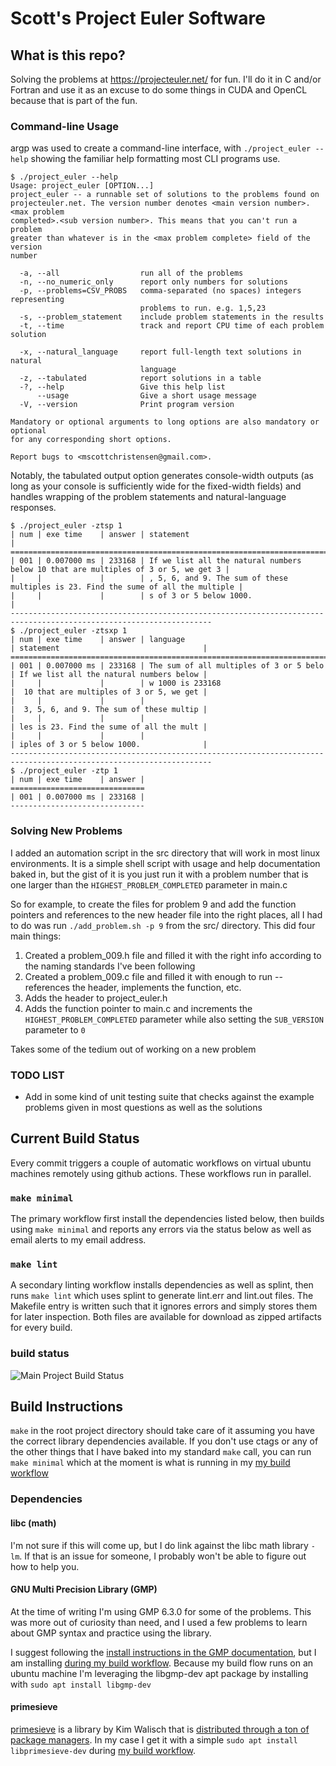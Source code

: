 # Scott's Project Euler Software

## What is this repo?
Solving the problems at https://projecteuler.net/ for fun. I'll do it in C and/or Fortran and use it as an excuse to do some things in CUDA and OpenCL because that is part of the fun.

### Command-line Usage
argp was used to create a command-line interface, with `./project_euler --help` showing the familiar help formatting most CLI programs use.

```console
$ ./project_euler --help
Usage: project_euler [OPTION...]
project_euler -- a runnable set of solutions to the problems found on
projecteuler.net. The version number denotes <main version number>.<max problem
completed>.<sub version number>. This means that you can't run a problem
greater than whatever is in the <max problem complete> field of the version
number

  -a, --all                  run all of the problems
  -n, --no_numeric_only      report only numbers for solutions
  -p, --problems=CSV_PROBS   comma-separated (no spaces) integers representing
                             problems to run. e.g. 1,5,23
  -s, --problem_statement    include problem statements in the results
  -t, --time                 track and report CPU time of each problem solution
                            
  -x, --natural_language     report full-length text solutions in natural
                             language
  -z, --tabulated            report solutions in a table
  -?, --help                 Give this help list
      --usage                Give a short usage message
  -V, --version              Print program version

Mandatory or optional arguments to long options are also mandatory or optional
for any corresponding short options.

Report bugs to <mscottchristensen@gmail.com>.
```

Notably, the tabulated output option generates console-width outputs (as long as your console is sufficiently wide for the fixed-width fields) and handles wrapping of the problem statements and natural-language responses.

```console
$ ./project_euler -ztsp 1
| num | exe time    | answer | statement                                                                          |
===================================================================================================================
| 001 | 0.007000 ms | 233168 | If we list all the natural numbers below 10 that are multiples of 3 or 5, we get 3 |
|     |             |        | , 5, 6, and 9. The sum of these multiples is 23. Find the sume of all the multiple |
|     |             |        | s of 3 or 5 below 1000.                                                            |
-------------------------------------------------------------------------------------------------------------------
$ ./project_euler -ztsxp 1
| num | exe time    | answer | language                                | statement                                |
===================================================================================================================
| 001 | 0.007000 ms | 233168 | The sum of all multiples of 3 or 5 belo | If we list all the natural numbers below |
|     |             |        | w 1000 is 233168                        |  10 that are multiples of 3 or 5, we get |
|     |             |        |                                         |  3, 5, 6, and 9. The sum of these multip |
|     |             |        |                                         | les is 23. Find the sume of all the mult |
|     |             |        |                                         | iples of 3 or 5 below 1000.              |
-------------------------------------------------------------------------------------------------------------------
$ ./project_euler -ztp 1
| num | exe time    | answer |
==============================
| 001 | 0.007000 ms | 233168 |
------------------------------
```

### Solving New Problems
I added an automation script in the src directory that will work in most linux environments. It is a simple shell script with usage and help documentation baked in, but the gist of it is you just run it with a problem number that is one larger than the `HIGHEST_PROBLEM_COMPLETED` parameter in main.c

So for example, to create the files for problem 9 and add the function pointers and references to the new header file into the right places, all I had to do was run `./add_problem.sh -p 9` from the src/ directory. This did four main things:
1. Created a problem_009.h file and filled it with the right info according to the naming standards I've been following
2. Created a problem_009.c file and filled it with enough to run -- references the header, implements the function, etc.
3. Adds the header to project_euler.h
4. Adds the function pointer to main.c and increments the `HIGHEST_PROBLEM_COMPLETED` parameter while also setting the `SUB_VERSION` parameter to `0`

Takes some of the tedium out of working on a new problem

### TODO LIST
- Add in some kind of unit testing suite that checks against the example problems given in most questions as well as the solutions

## Current Build Status
Every commit triggers a couple of automatic workflows on virtual ubuntu machines remotely using github actions. These workflows run in parallel.

### `make minimal`
The primary workflow first install the dependencies listed below, then builds using `make minimal` and reports any errors via the status below as well as email alerts to my email address. 

### `make lint`
A secondary linting workflow installs dependencies as well as splint, then runs `make lint` which uses splint to generate lint.err and lint.out files. The Makefile entry is written such that it ignores errors and simply stores them for later inspection. Both files are available for download as zipped artifacts for every build.

### build status
![Main Project Build Status](https://github.com/meowFlute/project_euler/actions/workflows/makefile.yml/badge.svg)

## Build Instructions
`make` in the root project directory should take care of it assuming you have the correct library dependencies available. If you don't use ctags or any of the other things that I have baked into my standard `make` call, you can run `make minimal` which at the moment is what is running in my [my build workflow](https://github.com/meowFlute/project_euler/blob/main/.github/workflows/makefile.yml)

### Dependencies
#### libc (math)
I'm not sure if this will come up, but I do link against the libc math library `-lm`. If that is an issue for someone, I probably won't be able to figure out how to help you.

#### GNU Multi Precision Library (GMP)
At the time of writing I'm using GMP 6.3.0 for some of the problems. This was more out of curiosity than need, and I used a few problems to learn about GMP syntax and practice using the library. 

I suggest following the [install instructions in the GMP documentation](https://gmplib.org/manual/Installing-GMP), but I am installing [during my build workflow](https://github.com/meowFlute/project_euler/blob/main/.github/workflows/makefile.yml). Because my build flow runs on an ubuntu machine I'm leveraging the libgmp-dev apt package by installing with `sudo apt install libgmp-dev`

#### primesieve
[primesieve](https://github.com/kimwalisch/primesieve) is a library by Kim Walisch that is [distributed through a ton of package managers](https://github.com/kimwalisch/primesieve). In my case I get it with a simple `sudo apt install libprimesieve-dev` during [my build workflow](https://github.com/meowFlute/project_euler/blob/main/.github/workflows/makefile.yml).
